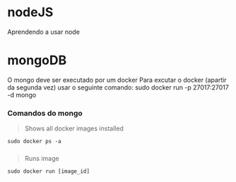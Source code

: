 # nodeJS
Aprendendo a usar node

# mongoDB
O mongo deve ser executado por um docker
Para excutar o docker (apartir da segunda vez) usar o seguinte comando: sudo docker run -p 27017:27017 -d mongo

### Comandos do mongo

> Shows all docker images installed
```
sudo docker ps -a 
```
###

> Runs image
```
sudo docker run [image_id]
```

